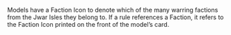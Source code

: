 Models have a Faction Icon to denote which of the many warring factions from the Jwar Isles they belong to.
If a rule references a Faction, it refers to the Faction Icon printed on the front of the model’s card.